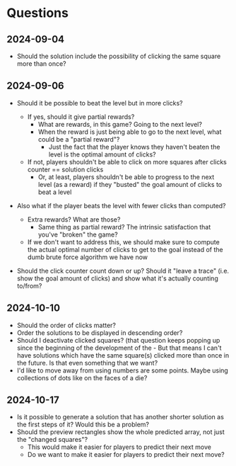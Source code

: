 # Questions

## 2024-09-04

- Should the solution include the possibility of clicking the same square more than once?

## 2024-09-06

- Should it be possible to beat the level but in more clicks? 
	- If yes, should it give partial rewards? 
		- What are rewards, in this game? Going to the next level? 
		- When the reward is just being able to go to the next level, what could be a "partial reward"? 
			- Just the fact that the player knows they haven't beaten the level is the optimal amount of clicks?
	- If not, players shouldn't be able to click on more squares after clicks counter == solution clicks
		- Or, at least, players shouldn't be able to progress to the next level (as a reward) if they "busted" the goal amount of clicks to beat a level
- Also what if the player beats the level with fewer clicks than computed? 
	- Extra rewards? What are those?
		- Same thing as partial reward? The intrinsic satisfaction that you've "broken" the game?
	- If we don't want to address this, we should make sure to compute the actual optimal number of clicks to get to the goal instead of the dumb brute force algorithm we have now
	
- Should the click counter count down or up? Should it "leave a trace" (i.e. show the goal amount of clicks) and show what it's actually counting to/from? 

## 2024-10-10

- Should the order of clicks matter?
- Order the solutions to be displayed in descending order?
- Should I deactivate clicked squares? (that question keeps popping up since the beginning of the development of the	- But that means I can't have solutions which have the same square(s) clicked more than once in the future. Is that even something that we want?
- I'd like to move away from using numbers are some points. Maybe using collections of dots like on the faces of a die?

## 2024-10-17

- Is it possible to generate a solution that has another shorter solution as the first steps of it? Would this be a problem?
- Should the preview rectangles show the whole predicted array, not just the "changed squares"?
	- This would make it easier for players to predict their next move
	- Do we want to make it easier for players to predict their next move?
